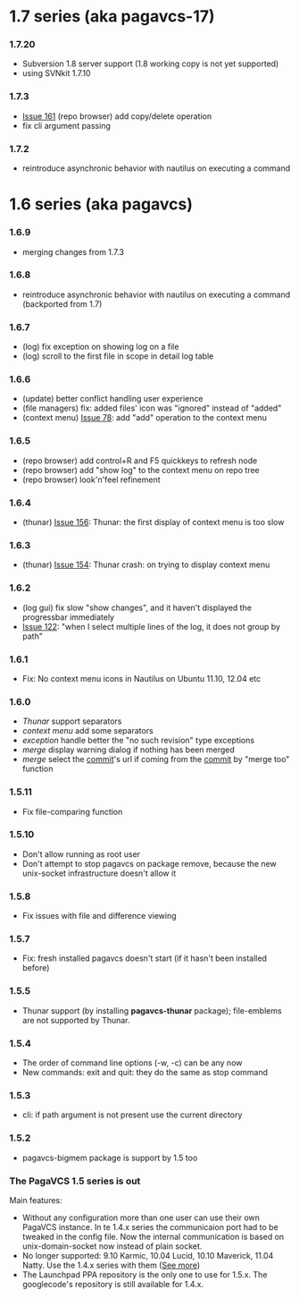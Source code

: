 # 1.7 series (aka pagavcs-17) #


### 1.7.20 ###
  * Subversion 1.8 server support (1.8 working copy is not yet supported)
  * using SVNkit 1.7.10

### 1.7.3 ###
  * [Issue 161](https://code.google.com/p/pagavcs/issues/detail?id=161) (repo browser) add copy/delete operation
  * fix cli argument passing

### 1.7.2 ###
  * reintroduce asynchronic behavior with nautilus on executing a command

# 1.6 series (aka pagavcs) #

### 1.6.9 ###
  * merging changes from 1.7.3

### 1.6.8 ###
  * reintroduce asynchronic behavior with nautilus on executing a command (backported from 1.7)
### 1.6.7 ###
  * (log) fix exception on showing log on a file
  * (log) scroll to the first file in scope in detail log table
### 1.6.6 ###
  * (update) better conflict handling user experience
  * (file managers) fix: added files' icon was "ignored" instead of "added"
  * (context menu) [Issue 78](https://code.google.com/p/pagavcs/issues/detail?id=78): add "add" operation to the context menu
### 1.6.5 ###
  * (repo browser) add control+R and F5 quickkeys to refresh node
  * (repo browser) add "show log" to the context menu on repo tree
  * (repo browser) look'n'feel refinement
### 1.6.4 ###
  * (thunar) [Issue 156](https://code.google.com/p/pagavcs/issues/detail?id=156): Thunar: the first display of context menu is too slow
### 1.6.3 ###
  * (thunar) [Issue 154](https://code.google.com/p/pagavcs/issues/detail?id=154):	Thunar crash: on trying to display context menu
### 1.6.2 ###
  * (log gui) fix slow "show changes", and it haven't displayed the progressbar immediately
  * [Issue 122](https://code.google.com/p/pagavcs/issues/detail?id=122): "when I select multiple lines of the log, it does not group by path"
### 1.6.1 ###
  * Fix: No context menu icons in Nautilus on Ubuntu 11.10, 12.04 etc
### 1.6.0 ###
  * _Thunar_ support separators
  * _context menu_ add some separators
  * _exception_ handle better the "no such revision" type exceptions
  * _merge_ display warning dialog if nothing has been merged
  * _merge_ select the [commit](commit.md)'s url if coming from the [commit](commit.md) by "merge too" function
### 1.5.11 ###
  * Fix file-comparing function
### 1.5.10 ###
  * Don't allow running as root user
  * Don't attempt to stop pagavcs on package remove, because the new unix-socket infrastructure doesn't allow it
### 1.5.8 ###
  * Fix issues with file and difference viewing
### 1.5.7 ###
  * Fix: fresh installed pagavcs doesn't start (if it hasn't been installed before)
### 1.5.5 ###
  * Thunar support (by installing **pagavcs-thunar** package); file-emblems are not supported by Thunar.
### 1.5.4 ###
  * The order of command line options (-w, -c) can be any now
  * New commands: exit and quit: they do the same as stop command
### 1.5.3 ###
  * cli: if path argument is not present use the current directory
### 1.5.2 ###
  * pagavcs-bigmem package is support by 1.5 too
### The PagaVCS 1.5 series is out ###
Main features:
  * Without any configuration more than one user can use their own PagaVCS instance. In te 1.4.x series the communicaion port had to be tweaked in the config file. Now the internal communication is based on unix-domain-socket now instead of plain socket.
  * No longer supported: 9.10 Karmic, 10.04 Lucid, 10.10 Maverick, 11.04 Natty. Use the 1.4.x series with them ([See more](PagaVCS14Series.md))
  * The Launchpad PPA repository is the only one to use for 1.5.x. The googlecode's repository is still available for 1.4.x.